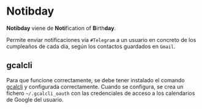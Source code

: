 # Notibday

**Notibday** viene de **Noti**fication of **B**irth**day**.

Permite enviar notificaciones vía `#Telegram` a un usuario en concreto de los cumpleaños de cada día, según los contactos guardados en `Gmail`.

## gcalcli

Para que funcione correctamente, se debe tener instalado el comando [gcalcli](https://github.com/insanum/gcalcli) y configurada correctamente. Cuando se configura, se crea un fichero `~/.gcalcli_oauth` con las credenciales de acceso a los calendarios de Google del usuario.
